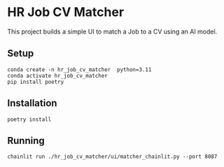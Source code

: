 # HR Job CV Matcher

This project builds a simple UI to match a Job to a CV using an AI model.

## Setup

```
conda create -n hr_job_cv_matcher  python=3.11
conda activate hr_job_cv_matcher
pip install poetry
```

## Installation

```
poetry install
```

## Running

```
chainlit run ./hr_job_cv_matcher/ui/matcher_chainlit.py --port 8087
```